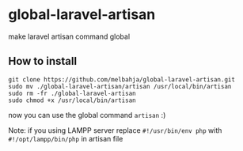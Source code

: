 # global-laravel-artisan
make laravel artisan command global

## How to install
```
git clone https://github.com/melbahja/global-laravel-artisan.git
sudo mv ./global-laravel-artisan/artisan /usr/local/bin/artisan
sudo rm -fr ./global-laravel-artisan
sudo chmod +x /usr/local/bin/artisan
```
now you can use the global command ```artisan``` :)

Note: if you using LAMPP server replace ```#!/usr/bin/env php``` with ```#!/opt/lampp/bin/php``` in artisan file

